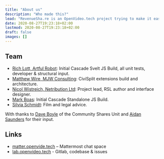 ```yaml
---
title: "About us"
description: "Who made this?"
lead: "RevenueSha.re is an OpenVideo.tech project trying to make it easier for creatives, non-profits and other collaborators to easily and safely create revenue-sharing plans for little/no cost."
date: 2020-08-27T19:23:18+02:00
lastmod: 2020-08-27T19:23:18+02:00
draft: false
images: []
---
```


## Team

- [Rich Lott, Artful Robot](https://artfulrobot.uk): Initial Cascade Svelt JS Build, all unit tests, developer & structural input.
- [Matthew Wire, MJW Consulting](https://www.mjwconsult.co.uk/en/): CiviSplit extensions build and architecture.
- [Nicol Wistreich, Netribution Ltd](https://netribution.org): Project lead, RSL author and interface designer.
- [Mark Boas](https://maboas.co): Initial Cascade Standalone JS Build.
- [Silvia Schmidt](https://silviaschmidt.org/): Film and legal advice.

With thanks to [Dave Boyle](https://communityshares.co.uk/about-us-dave-boyle/) of the Community Shares Unit and [Aidan Saunders](http://www.squiffle.uk/) for their input.

## Links

- [matter.openvide.tech](https://matter.openvide.tech) – Mattermost chat space
- [lab.openvideo.tech](https://gitlab.openvideo.tech) - Gitlab, codebase & issues
